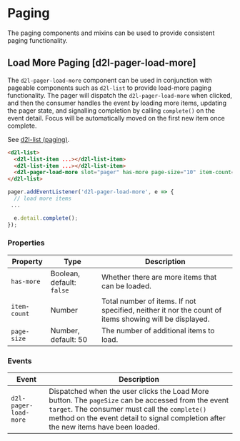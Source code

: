 # Paging

The paging components and mixins can be used to provide consistent paging functionality.

## Load More Paging [d2l-pager-load-more]

The `d2l-pager-load-more` component can be used in conjunction with pageable components such as `d2l-list` to provide load-more paging functionality. The pager will dispatch the `d2l-pager-load-more` when clicked, and then the consumer handles the event by loading more items, updating the pager state, and signalling completion by calling `complete()` on the event detail. Focus will be automatically moved on the first new item once complete.

See [d2l-list (paging)](../../components/list/#selection-lists).

```html
<d2l-list>
  <d2l-list-item ...></d2l-list-item>
  <d2l-list-item ...></d2l-list-item>
  <d2l-pager-load-more slot="pager" has-more page-size="10" item-count="85"></d2l-pager-load-more>
</d2l-list>
```

```javascript
pager.addEventListener('d2l-pager-load-more', e => {
  // load more items
 ...

  e.detail.complete();
});
```

<!-- docs: start hidden content -->
### Properties
| Property | Type | Description |
|---|---|---|
| `has-more` | Boolean, default: `false` | Whether there are more items that can be loaded. |
| `item-count` | Number | Total number of items. If not specified, neither it nor the count of items showing will be displayed. |
| `page-size` | Number, default: 50 | The number of additional items to load. |

### Events

| Event | Description |
|---|---|
| `d2l-pager-load-more` | Dispatched when the user clicks the Load More button. The `pageSize` can be accessed from the event `target`. The consumer must call the `complete()` method on the event detail to signal completion after the new items have been loaded. |
<!-- docs: end hidden content -->
